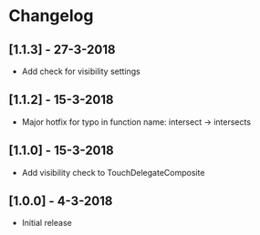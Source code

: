 # Changelog

## [1.1.3] - 27-3-2018

* Add check for visibility settings

## [1.1.2] - 15-3-2018

* Major hotfix for typo in function name: intersect -> intersects

## [1.1.0] - 15-3-2018

* Add visibility check to TouchDelegateComposite

## [1.0.0] - 4-3-2018

* Initial release
